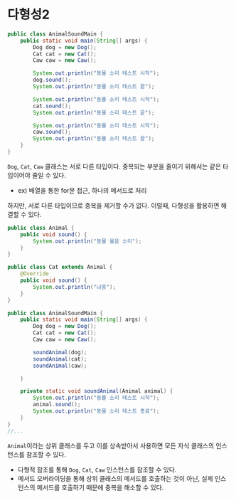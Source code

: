 다형성2
==
```java
public class AnimalSoundMain {
    public static void main(String[] args) {
        Dog dog = new Dog();
        Cat cat = new Cat();
        Caw caw = new Caw();

        System.out.println("동물 소리 테스트 시작");
        dog.sound();
        System.out.println("동물 소리 테스트 끝");

        System.out.println("동물 소리 테스트 시작");
        cat.sound();
        System.out.println("동물 소리 테스트 끝");

        System.out.println("동물 소리 테스트 시작");
        caw.sound();
        System.out.println("동물 소리 테스트 끝");
    }
}
```
`Dog`, `Cat`, `Caw` 클래스는 서로 다른 타입이다. 중복되는 부분을 줄이기 위해서는 같은 타입이어야 줄일 수 있다.
- ex) 배열을 통한 for문 접근, 하나의 메서드로 처리

하지만, 서로 다른 타입이므로 중복을 제거할 수가 없다. 이럴때, 다형성을 활용하면 해결할 수 있다.

```java
public class Animal {
    public void sound() {
        System.out.println("동물 울음 소리");
    }
}

public class Cat extends Animal {
    @Override
    public void sound() {
        System.out.println("냐옹");
    }
}

public class AnimalSoundMain {
    public static void main(String[] args) {
        Dog dog = new Dog();
        Cat cat = new Cat();
        Caw caw = new Caw();

        soundAnimal(dog);
        soundAnimal(cat);
        soundAnimal(caw);

    }

    private static void soundAnimal(Animal animal) {
        System.out.println("동물 소리 테스트 시작");
        animal.sound();
        System.out.println("동물 소리 테스트 종료");
    }
}
//...
```
`Animal`이라는 상위 클래스를 두고 이를 상속받아서 사용하면 모든 자식 클래스의 인스턴스를 참조할 수 있다.
- 다형적 참조를 통해 `Dog`, `Cat`, `Caw` 인스턴스를 참조할 수 있다.
- 메서드 오버라이딩을 통해 상위 클래스의 메서드를 호출하는 것이 아닌, 실제 인스턴스의 메서드를 호출하기 때문에 중복을 해소할 수 있다.
